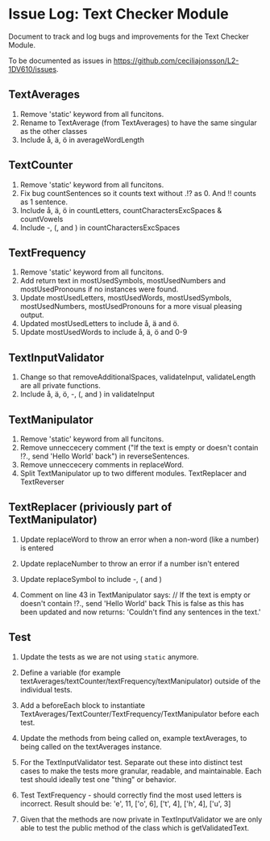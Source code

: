 # Issue Log: Text Checker Module 
Document to track and log bugs and improvements for the Text Checker Module.

To be documented as issues in https://github.com/ceciliajonsson/L2-1DV610/issues.

## TextAverages
1. Remove 'static' keyword from all funcitons.
2. Rename to TextAverage (from TextAverages) to have the same singular as the other classes
3. Include å, ä, ö in averageWordLength

## TextCounter
1. Remove 'static' keyword from all funcitons.
2. Fix bug countSentences so it counts text without .!? as 0. And !! counts as 1 sentence.
3. Include å, ä, ö in countLetters, countCharactersExcSpaces & countVowels 
4. Include  -, (, and ) in countCharactersExcSpaces

## TextFrequency
1. Remove 'static' keyword from all funcitons.
2. Add return text in mostUsedSymbols, mostUsedNumbers and mostUsedPronouns if no instances were found.
3. Update mostUsedLetters, mostUsedWords, mostUsedSymbols, mostUsedNumbers, mostUsedPronouns for a more visual pleasing output. 
4. Updated mostUsedLetters to include å, ä and ö.
5. Update mostUsedWords to include å, ä, ö and 0-9

## TextInputValidator
1. Change so that removeAdditionalSpaces, validateInput, validateLength are all private functions.
2. Include å, ä, ö, -, (, and ) in validateInput

## TextManipulator
1. Remove 'static' keyword from all funcitons.
2. Remove unneccecery comment ("If the text is empty or doesn't contain !?., send 'Hello World' back") in reverseSentences.
3. Remove unneccecery comments in replaceWord.
4. Split TextManipulator up to two different modules. TextReplacer and TextReverser

## TextReplacer (priviously part of TextManipulator)
1. Update replaceWord to throw an error when a non-word (like a number) is entered
2. Update replaceNumber to throw an error if a number isn't entered
3. Update replaceSymbol to include -, ( and ) 

4. Comment on line 43 in TextManipulator says: // If the text is empty or doesn't contain !?., send 'Hello World' back 
This is false as this has been updated and now returns: 'Couldn\'t find any sentences in the text.'

## Test
1. Update the tests as we are not using `static` anymore.

1. Define a variable (for example textAverages/textCounter/textFrequency/textManipulator) outside of the individual tests.
2. Add a beforeEach block to instantiate TextAverages/TextCounter/TextFrequency/TextManipulator before each test.
3. Update the methods from being called on, example textAverages, to being called on the textAverages instance.

2. For the TextInputValidator test. Separate out these into distinct test cases to make the tests more granular, readable, and maintainable. Each test should ideally test one "thing" or behavior.

3. Test TextFrequency - should correctly find the most used letters is incorrect. Result should be: 'e', 11, ['o', 6], ['t', 4], ['h', 4], ['u', 3]

4. Given that the methods are now private in TextInputValidator we are only able to test the public method of the class which is getValidatedText.